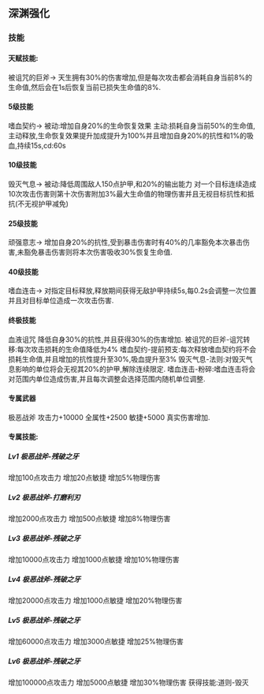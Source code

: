 ## 深渊强化
### 技能
#### 天赋技能:
被诅咒的巨斧->
天生拥有30%的伤害增加,但是每次攻击都会消耗自身当前8%的生命值,然后会在1s后恢复当前已损失生命值的8%.

#### 5级技能
嗜血契约->
被动:增加自身20%的生命恢复效果
主动:损耗自身当前50%的生命值,主动释放,生命恢复效果提升加成提升为100%并且增加自身20%的抗性和1%的吸血,持续15s,cd:60s

#### 10级技能
毁灭气息->
被动:降低周围敌人150点护甲,和20%的输出能力
对一个目标连续造成10次攻击伤害则第十次伤害附加3%最大生命值的物理伤害并且无视目标抗性和抵抗(不无视护甲减免)

#### 25级技能
顽强意志->
增加自身20%的抗性,受到暴击伤害时有40%的几率豁免本次暴击伤害,未豁免暴击伤害则将本次伤害吸收30%恢复生命值.

#### 40级技能
嗜血连击->
对指定目标释放,释放期间获得无敌护甲持续5s,每0.2s会调整一次位置并且对目标单位造成一次攻击伤害.

#### 终极技能
血液诅咒
降低自身30%的抗性,并且获得30%的伤害增加.
被诅咒的巨斧-诅咒转移:每次攻击损耗的生命值降低为4%
嗜血契约-提前预支:每次释放嗜血契约将不会损耗生命值,并且增加的抗性提升至30%,吸血提升至3%
毁灭气息-法则:对毁灭气息影响的单位将会无视其20%的护甲,解除连续限定.
嗜血连击-粉碎:嗜血连击将会对范围内单位造成伤害,并且每次调整会选择范围内随机单位调整.

#### 专属武器
极恶战斧
攻击力+10000
全属性+2500
敏捷+5000
真实伤害增加.


#### 专属技能:
##### Lv1 极恶战斧-残破之牙
增加100点攻击力
增加20点敏捷
增加5%物理伤害

##### Lv2 极恶战斧-打磨利刃
增加2000点攻击力
增加500点敏捷
增加8%物理伤害

##### Lv3 极恶战斧-残破之牙
增加10000点攻击力
增加1000点敏捷
增加10%物理伤害

##### Lv4 极恶战斧-残破之牙
增加20000点攻击力
增加1000点敏捷
增加20%物理伤害

##### Lv5 极恶战斧-残破之牙
增加60000点攻击力
增加3000点敏捷
增加25%物理伤害

##### Lv6 极恶战斧-残破之牙
增加100000点攻击力
增加5000点敏捷
增加30%物理伤害
获得技能:道则-毁灭